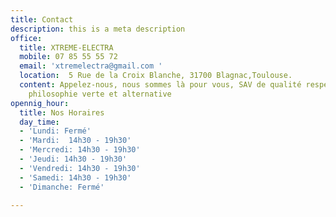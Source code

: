 ```yaml
---
title: Contact
description: this is a meta description
office:
  title: XTREME-ELECTRA
  mobile: 07 85 55 55 72
  email: 'xtremelectra@gmail.com '
  location:  5 Rue de la Croix Blanche, 31700 Blagnac,Toulouse.
  content: Appelez-nous, nous sommes là pour vous, SAV de qualité respectueux d'une
    philosophie verte et alternative
opennig_hour:
  title: Nos Horaires
  day_time:
  - 'Lundi: Fermé'
  - 'Mardi:  14h30 - 19h30'
  - 'Mercredi: 14h30 - 19h30'
  - 'Jeudi: 14h30 - 19h30'
  - 'Vendredi: 14h30 - 19h30'
  - 'Samedi: 14h30 - 19h30'
  - 'Dimanche: Fermé'

---
```

